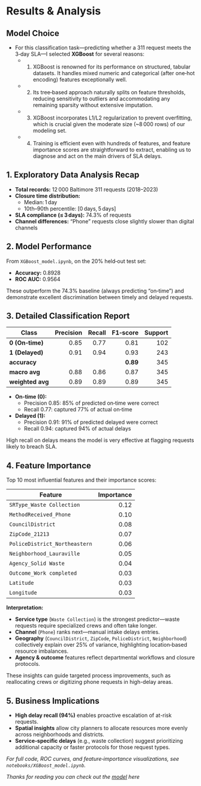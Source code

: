 # Results & Analysis

## Model Choice
- For this classification task—predicting whether a 311 request meets the 3‑day SLA—I selected **XGBoost** for several reasons:
   - 1. XGBoost is renowned for its performance on structured, tabular datasets. It handles mixed numeric and categorical (after one‑hot encoding) features exceptionally well.
  - 2. Its tree‑based approach naturally splits on feature thresholds, reducing sensitivity to outliers and accommodating any remaining sparsity without extensive imputation.
  - 3. XGBoost incorporates L1/L2 regularization to prevent overfitting, which is crucial given the moderate size (~8 000 rows) of our modeling set.
  - 4. Training is efficient even with hundreds of features, and feature importance scores are straightforward to extract, enabling us to diagnose and act on the main drivers of SLA delays.

## 1. Exploratory Data Analysis Recap

- **Total records:** 12 000 Baltimore 311 requests (2018–2023)  
- **Closure time distribution:**  
  - Median: 1 day  
  - 10th–90th percentile: [0 days, 5 days]  
- **SLA compliance (≤ 3 days):** 74.3% of requests  
- **Channel differences:** “Phone” requests close slightly slower than digital channels  


## 2. Model Performance

From `XGBoost_model.ipynb`, on the 20% held‑out test set:

- **Accuracy:** 0.8928  
- **ROC AUC:** 0.9564  

These outperform the 74.3% baseline (always predicting “on‑time”) and demonstrate excellent discrimination between timely and delayed requests.


## 3. Detailed Classification Report

| Class                   | Precision | Recall | F1‑score | Support |
|-------------------------|----------:|-------:|---------:|--------:|
| **0 (On‑time)**         | 0.85      | 0.77   | 0.81     | 102     |
| **1 (Delayed)**         | 0.91      | 0.94   | 0.93     | 243     |
| **accuracy**            |           |        | **0.89** | 345     |
| **macro avg**           | 0.88      | 0.86   | 0.87     | 345     |
| **weighted avg**        | 0.89      | 0.89   | 0.89     | 345     |

- **On‑time (0):**  
  - Precision 0.85: 85% of predicted on‑time were correct  
  - Recall 0.77: captured 77% of actual on‑time  
- **Delayed (1):**  
  - Precision 0.91: 91% of predicted delayed were correct  
  - Recall 0.94: captured 94% of actual delays  

High recall on delays means the model is very effective at flagging requests likely to breach SLA.


## 4. Feature Importance

Top 10 most influential features and their importance scores:

| Feature                       | Importance |
|-------------------------------|-----------:|
| `SRType_Waste Collection`     | 0.12       |
| `MethodReceived_Phone`        | 0.10       |
| `CouncilDistrict`             | 0.08       |
| `ZipCode_21213`               | 0.07       |
| `PoliceDistrict_Northeastern` | 0.06       |
| `Neighborhood_Lauraville`     | 0.05       |
| `Agency_Solid Waste`          | 0.04       |
| `Outcome_Work completed`      | 0.03       |
| `Latitude`                    | 0.03       |
| `Longitude`                   | 0.03       |

**Interpretation:**
- **Service type** (`Waste Collection`) is the strongest predictor—waste requests require specialized crews and often take longer.  
- **Channel** (`Phone`) ranks next—manual intake delays entries.  
- **Geography** (`CouncilDistrict`, `ZipCode`, `PoliceDistrict`, `Neighborhood`) collectively explain over 25% of variance, highlighting location‑based resource imbalances.  
- **Agency & outcome** features reflect departmental workflows and closure protocols.  

These insights can guide targeted process improvements, such as reallocating crews or digitizing phone requests in high-delay areas.

## 5. Business Implications

- **High delay recall (94%)** enables proactive escalation of at-risk requests.  
- **Spatial insights** allow city planners to allocate resources more evenly across neighborhoods and districts.  
- **Service‑specific delays** (e.g., waste collection) suggest prioritizing additional capacity or faster protocols for those request types.

_For full code, ROC curves, and feature‑importance visualizations, see `notebooks/XGBoost_model.ipynb`._  

_Thanks for reading you can check out the [model](https://huggingface.co/GeraldNdawula/311-xgb-model) here_
